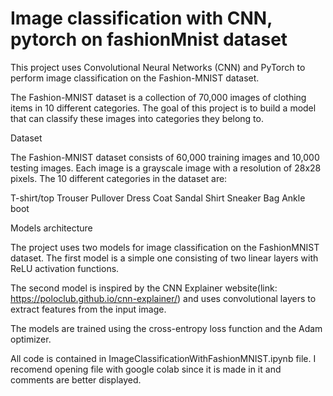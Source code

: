 # Image classification with CNN, pytorch on fashionMnist dataset
This project uses Convolutional Neural Networks (CNN) and PyTorch to perform image classification on the Fashion-MNIST dataset.

The Fashion-MNIST dataset is a collection of 70,000 images of clothing items in 10 different categories. The goal of this project is to build a model that can classify these images into categories they belong to.

Dataset

The Fashion-MNIST dataset consists of 60,000 training images and 10,000 testing images. Each image is a grayscale image with a resolution of 28x28 pixels.
The 10 different categories in the dataset are:

T-shirt/top
Trouser
Pullover
Dress
Coat
Sandal
Shirt
Sneaker
Bag
Ankle boot

Models architecture


The project uses two models for image classification on the FashionMNIST dataset.
The first model is a simple one consisting of two linear layers with ReLU activation functions.

The second model is inspired by the CNN Explainer website(link: https://poloclub.github.io/cnn-explainer/) and uses convolutional layers to extract features from the input image.

The models are trained using the cross-entropy loss function and the Adam optimizer.

All code is contained in ImageClassificationWithFashionMNIST.ipynb file.
I recomend opening file with google colab since it is made in it and comments are better displayed.